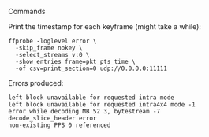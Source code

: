 Commands

Print the timestamp for each keyframe (might take a while):


```
ffprobe -loglevel error \
  -skip_frame nokey \
  -select_streams v:0 \
  -show_entries frame=pkt_pts_time \
  -of csv=print_section=0 udp://0.0.0.0:11111
```

Errors produced:
```
left block unavailable for requested intra mode
left block unavailable for requested intra4x4 mode -1
error while decoding MB 52 3, bytestream -7
decode_slice_header error
non-existing PPS 0 referenced
```
